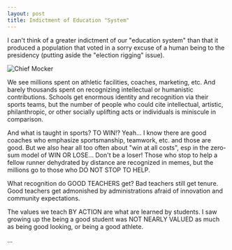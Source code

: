 ```yaml
---
layout: post
title: Indictment of Education "System"
---
```


I can't think of a greater indictment of our "education system" than
that it produced a population that voted in a sorry excuse of a human
being to the presidency (putting aside the "election rigging" issue).

![Chief Mocker](https://external-content.duckduckgo.com/iu/?u=https%3A%2F%2Fpeopledotcom.files.wordpress.com%2F2017%2F01%2Fdonald-trump-the-worst.jpg&f=1&nofb=1)

We see millions spent on athletic facilities, coaches, marketing,
etc. And barely thousands spent on recognizing intellectual or
humanistic contributions. Schools get enormous identity and
recognition via their sports teams, but the number of people who could
cite intellectual, artistic, philanthropic, or other socially
uplifting acts or individuals is miniscule in comparison. 

And what is taught in sports? TO WIN!? Yeah... I know there are good
coaches who emphasize sportsmanship, teamwork, etc. and those are
good. But we also hear all too often about "win at all costs", esp in
the zero-sum model of WIN OR LOSE... Don't be a loser! Those who stop
to help a fellow runner dehydrated by distance are recognized in
memes, but the millions go to those who DO NOT STOP TO HELP.

What recognition do GOOD TEACHERS get? Bad teachers still get
tenure. Good teachers get admonished by administrations afraid of
innovation and community expectations.

The values we teach BY ACTION are what are learned by students. I saw
growing up the being a good student was NOT NEARLY VALUED as much as
being good looking, or being a good athlete.

...
